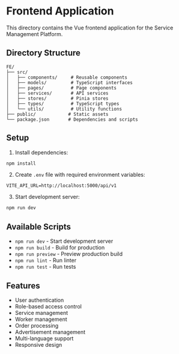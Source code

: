 # Frontend Application

This directory contains the Vue frontend application for the Service Management Platform.

## Directory Structure

```
FE/
├── src/
│   ├── components/     # Reusable components
│   ├── models/         # TypeScript interfaces
│   ├── pages/          # Page components
│   ├── services/       # API services
│   ├── stores/         # Pinia stores
│   ├── types/          # TypeScript types
│   └── utils/          # Utility functions
├── public/            # Static assets
└── package.json       # Dependencies and scripts
```

## Setup

1. Install dependencies:
```bash
npm install
```

2. Create `.env` file with required environment variables:
```
VITE_API_URL=http://localhost:5000/api/v1
```

3. Start development server:
```bash
npm run dev
```

## Available Scripts

- `npm run dev` - Start development server
- `npm run build` - Build for production
- `npm run preview` - Preview production build
- `npm run lint` - Run linter
- `npm run test` - Run tests

## Features

- User authentication
- Role-based access control
- Service management
- Worker management
- Order processing
- Advertisement management
- Multi-language support
- Responsive design
